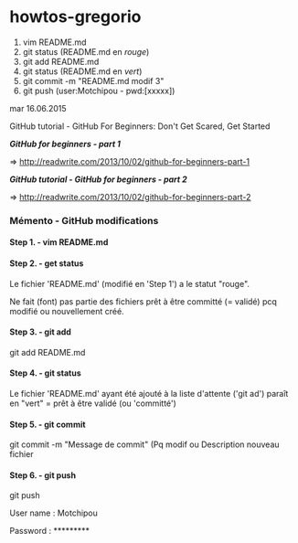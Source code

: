 # howtos-gregorio

1. vim README.md
2. git status (README.md en _rouge_)
3. git add README.md
4. git status (README.md en _vert_)
5. git commit -m "README.md modif 3"
6. git push (user:Motchipou - pwd:[xxxxx])

	
mar 16.06.2015

GitHub tutorial  -  GitHub For Beginners: Don't Get Scared, Get Started

**_GitHub for beginners - part 1_**

=> http://readwrite.com/2013/10/02/github-for-beginners-part-1



**_GitHub tutorial  -  GitHub for beginners - part 2_**

=> http://readwrite.com/2013/10/02/github-for-beginners-part-2



### Mémento - GitHub modifications

#### Step 1. - vim README.md

#### Step 2. - get status

Le fichier 'README.md' (modifié en 'Step 1') a le statut "rouge".

Ne fait (font) pas partie des fichiers prêt à être committé (= validé) pcq
modifié ou nouvellement créé.

#### Step 3. - git add

git add README.md

#### Step 4. - git status

Le fichier 'README.md' ayant été ajouté à la liste d'attente ('git ad') 
paraît en "vert" = prêt à être validé (ou 'committé')

#### Step 5. - git commit

git commit -m "Message de commit" (Pq modif ou Description nouveau fichier


#### Step 6. - git push

git push


User name : Motchipou

Password  : *********



